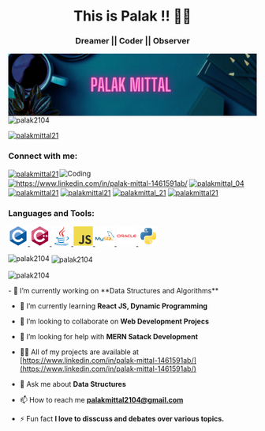 <h1 align="center">This is Palak !! 👩‍💻</h1>
<h3 align="center">Dreamer || Coder || Observer</h3>
<img align="right" alt="Banner" width="900" src="Simple Work LinkedIn Banner.png">
<p align="left"> <img src="https://komarev.com/ghpvc/?username=palak2104&label=Profile%20views&color=0e75b6&style=flat" alt="palak2104" /> </p>
<p align="left"> <a href="https://twitter.com/palakmittal21" target="blank"><img src="https://img.shields.io/twitter/follow/palakmittal21?logo=twitter&style=for-the-badge" alt="palakmittal21" /></a> </p>



<h3 align="left">Connect with me:</h3>
<img align="right" alt="Coding" width="400" src="https://cdn.dribbble.com/users/2646423/screenshots/5507196/computer.gif">
<p align="left">
<a href="https://twitter.com/palakmittal21" target="blank"><img align="center" src="https://raw.githubusercontent.com/rahuldkjain/github-profile-readme-generator/master/src/images/icons/Social/twitter.svg" alt="palakmittal21" height="30" width="40" /></a>
<a href="https://linkedin.com/in/https://www.linkedin.com/in/palak-mittal-1461591ab/" target="blank"><img align="center" src="https://raw.githubusercontent.com/rahuldkjain/github-profile-readme-generator/master/src/images/icons/Social/linked-in-alt.svg" alt="https://www.linkedin.com/in/palak-mittal-1461591ab/" height="30" width="40" /></a>
<a href="https://instagram.com/palakmittal_04" target="blank"><img align="center" src="https://raw.githubusercontent.com/rahuldkjain/github-profile-readme-generator/master/src/images/icons/Social/instagram.svg" alt="palakmittal_04" height="30" width="40" /></a>
<a href="https://www.hackerrank.com/palakmittal21" target="blank"><img align="center" src="https://raw.githubusercontent.com/rahuldkjain/github-profile-readme-generator/master/src/images/icons/Social/hackerrank.svg" alt="palakmittal21" height="30" width="40" /></a>
<a href="https://codeforces.com/profile/palakmittal21" target="blank"><img align="center" src="https://raw.githubusercontent.com/rahuldkjain/github-profile-readme-generator/master/src/images/icons/Social/codeforces.svg" alt="palakmittal21" height="30" width="40" /></a>
<a href="https://www.leetcode.com/palakmittal_21" target="blank"><img align="center" src="https://raw.githubusercontent.com/rahuldkjain/github-profile-readme-generator/master/src/images/icons/Social/leet-code.svg" alt="palakmittal_21" height="30" width="40" /></a>
<a href="https://auth.geeksforgeeks.org/user/palakmittal21" target="blank"><img align="center" src="https://raw.githubusercontent.com/rahuldkjain/github-profile-readme-generator/master/src/images/icons/Social/geeks-for-geeks.svg" alt="palakmittal21" height="30" width="40" /></a>
</p>

<h3 align="left">Languages and Tools:</h3>
<p align="left"> <a href="https://www.cprogramming.com/" target="_blank" rel="noreferrer"> <img src="https://raw.githubusercontent.com/devicons/devicon/master/icons/c/c-original.svg" alt="c" width="40" height="40"/> </a> <a href="https://www.w3schools.com/cpp/" target="_blank" rel="noreferrer"> <img src="https://raw.githubusercontent.com/devicons/devicon/master/icons/cplusplus/cplusplus-original.svg" alt="cplusplus" width="40" height="40"/> </a> <a href="https://www.java.com" target="_blank" rel="noreferrer"> <img src="https://raw.githubusercontent.com/devicons/devicon/master/icons/java/java-original.svg" alt="java" width="40" height="40"/> </a> <a href="https://developer.mozilla.org/en-US/docs/Web/JavaScript" target="_blank" rel="noreferrer"> <img src="https://raw.githubusercontent.com/devicons/devicon/master/icons/javascript/javascript-original.svg" alt="javascript" width="40" height="40"/> </a> <a href="https://www.mysql.com/" target="_blank" rel="noreferrer"> <img src="https://raw.githubusercontent.com/devicons/devicon/master/icons/mysql/mysql-original-wordmark.svg" alt="mysql" width="40" height="40"/> </a> <a href="https://www.oracle.com/" target="_blank" rel="noreferrer"> <img src="https://raw.githubusercontent.com/devicons/devicon/master/icons/oracle/oracle-original.svg" alt="oracle" width="40" height="40"/> </a> <a href="https://www.python.org" target="_blank" rel="noreferrer"> <img src="https://raw.githubusercontent.com/devicons/devicon/master/icons/python/python-original.svg" alt="python" width="40" height="40"/> </a> </p>

<p><img align="left" src="https://github-readme-stats.vercel.app/api/top-langs?username=palak2104&show_icons=true&locale=en&layout=compact" alt="palak2104" /></p>

<p>&nbsp;<img align="center" src="https://github-readme-stats.vercel.app/api?username=palak2104&show_icons=true&locale=en" alt="palak2104" /></p>

<p><img align="center" src="https://github-readme-streak-stats.herokuapp.com/?user=palak2104&" alt="palak2104" /></p>
- 🔭 I’m currently working on **Data Structures and Algorithms**

- 🌱 I’m currently learning **React JS, Dynamic Programming**

- 👯 I’m looking to collaborate on **Web Development Projecs**

- 🤝 I’m looking for help with **MERN Satack Development**

- 👨‍💻 All of my projects are available at [https://www.linkedin.com/in/palak-mittal-1461591ab/](https://www.linkedin.com/in/palak-mittal-1461591ab/)

- 💬 Ask me about **Data Structures**

- 📫 How to reach me **palakmittal2104@gmail.com**

- ⚡ Fun fact **I love to disscuss and debates over various topics.**

